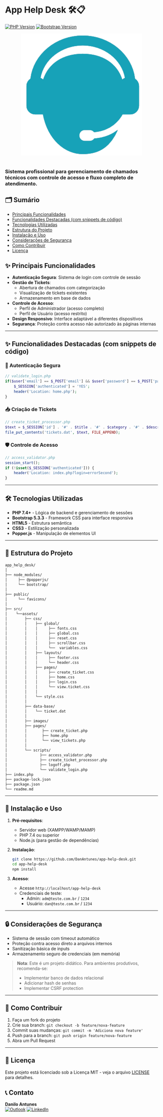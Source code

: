 # App Help Desk 🛠️📋

[![PHP Version](https://img.shields.io/badge/PHP-7.4%2B-777BB4?logo=php)](https://php.net/)
[![Bootstrap Version](https://img.shields.io/badge/Bootstrap-5.3.3-7952B3?logo=bootstrap)](https://getbootstrap.com/)

<div align="center">
  <img src="./src/assets/images/logo.png" alt="App Help Desk Banner" width="400">
</div>
<br>

### Sistema profissional para gerenciamento de chamados técnicos com controle de acesso e fluxo completo de atendimento.

## 🗂️ Sumário

- [Principais Funcionalidades](#principais-funcionalidades)
- [Funcionalidades Destacadas (com snippets de código)](#funcionalidades-destacadas-com-snippets-de-código)
- [Tecnologias Utilizadas](#tecnologias-utilizadas)
- [Estrutura do Projeto](#estrutura-do-projeto)
- [Instalação e Uso](#instalação-e-uso)
- [Considerações de Segurança](#considerações-de-segurança)
- [Como Contribuir](#como-contribuir)
- [Licença](#licença)

## ✨ Principais Funcionalidades

- **Autenticação Segura**: Sistema de login com controle de sessão  
- **Gestão de Tickets**:
  - Abertura de chamados com categorização  
  - Visualização de tickets existentes  
  - Armazenamento em base de dados  
- **Controle de Acesso**:
  - Perfil de Administrador (acesso completo)  
  - Perfil de Usuário (acesso restrito)  
- **Design Responsivo**: Interface adaptável a diferentes dispositivos  
- **Segurança**: Proteção contra acesso não autorizado às páginas internas  

---

## ✨ Funcionalidades Destacadas (com snippets de código)

### 🔐 Autenticação Segura
```php
// validate_login.php
if($user['email'] == $_POST['email'] && $user['password'] == $_POST['password']) {
    $_SESSION['authenticated'] = 'YES';
    header('Location: home.php');
}
```

### 📥 Criação de Tickets
```php
// create_ticket_processor.php
$text = $_SESSION['id'] . '#' . $title . '#' . $category . '#' . $description;
file_put_contents('tickets.dat', $text, FILE_APPEND);
```

### 🛡️ Controle de Acesso
```php
// access_validator.php
session_start();
if (!isset($_SESSION['authenticated'])) {
    header('Location: index.php?login=errorSecond');
}
```

---

## 🛠️ Tecnologias Utilizadas

- **PHP 7.4+** - Lógica de backend e gerenciamento de sessões  
- **Bootstrap 5.3.3** - Framework CSS para interface responsiva  
- **HTML5** - Estrutura semântica  
- **CSS3** - Estilização personalizada  
- **Popper.js** - Manipulação de elementos UI  

---

## 📂 Estrutura do Projeto

```
app_help_desk/
│ 
├── node_modules/     
│     ├── @popperjs/
│     └── bootstrap/
│ 
├── public/             
│     └── favicons/
│  
├── src/
│    └──assets/
│        ├── css/ 
│        │    ├── global/
│        │    │     ├── fonts.css
│        │    │     ├── global.css
│        │    │     ├── reset.css
│        │    │     ├── scrollbar.css
│        │    │     └──  variables.css
│        │    ├── layouts/
│        │    │     ├── footer.css
│        │    │     └── header.css
│        │    ├── pages/
│        │    │     ├── create_ticket.css
│        │    │     ├── home.css
│        │    │     ├── login.css
│        │    │     └── view.ticket.css
│        │    │
│        │    └── style.css
│        │
│        ├── data-base/
│        │    └── ticket.dat
│        │
│        ├── images/     
│        ├── pages/      
│        │       ├── create_ticket.php
│        │       ├── home.php
│        │       └── view_tickets.php
│        │       
│        └── scripts/  
│               ├── access_validator.php
│               ├── create_ticket_processor.php
│               ├── logoff.php
│               └── validate_login.php
├── index.php  
├── package-lock.json
├── package.json
└── readme.md         
```

---

## 🚀 Instalação e Uso

1. **Pré-requisitos**:
   - Servidor web (XAMPP/WAMP/MAMP)  
   - PHP 7.4 ou superior  
   - Node.js (para gestão de dependências)  

2. **Instalação**:
   ```bash
   git clone https://github.com/DanAntunes/app-help-desk.git
   cd app-help-desk
   npm install
   ```

3. **Acesso**:
   - Acesse `http://localhost/app-help-desk`  
   - Credenciais de teste:
     - Admin: `adm@teste.com.br` / `1234`  
     - Usuário: `dan@teste.com.br` / `1234`  

---

## 🔒 Considerações de Segurança

- Sistema de sessão com timeout automático  
- Proteção contra acesso direto a arquivos internos  
- Sanitização básica de inputs  
- Armazenamento seguro de credenciais (em memória)  

> **Nota**: Este é um projeto didático. Para ambientes produtivos, recomenda-se:
> - Implementar banco de dados relacional  
> - Adicionar hash de senhas  
> - Implementar CSRF protection  

---

## 🤝 Como Contribuir

1. Faça um fork do projeto  
2. Crie sua branch: `git checkout -b feature/nova-feature`  
3. Commit suas mudanças: `git commit -m 'Adiciona nova feature'`  
4. Push para a branch: `git push origin feature/nova-feature`  
5. Abra um Pull Request  

---

## 📄 Licença

Este projeto está licenciado sob a Licença MIT - veja o arquivo [LICENSE](LICENSE) para detalhes.

## 📞 Contato

**Danilo Antunes**  
[![Outlook](https://img.shields.io/badge/Outlook-0078D4?style=for-the-badge&logo=microsoft-outlook&logoColor=white)](mailto:danilo-258@hotmail.com)
[![LinkedIn](https://img.shields.io/badge/LinkedIn-0077B5?style=for-the-badge&logo=linkedin&logoColor=white)](https://www.linkedin.com/in/dan-de-jesus/)